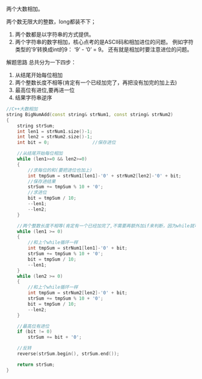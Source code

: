 两个大数相加。

两个数无限大的整数，long都装不下；
1. 两个数都是以字符串的方式提供。
2. 两个字符串的数字相加，核心点考的是ASCII码和相加进位的问题。
例如字符类型的’9’转换成int的9： ‘9’ - ‘0’ = 9。 还有就是相加时要注意进位的问题。

解题思路
总共分为一下四步：

1. 从结尾开始每位相加
2. 两个整数长度不相等(肯定有一个已经加完了，再把没有加完的加上去)
3. 最高位有进位,要再进一位
4. 结果字符串逆序


```c++
//C++大数相加
string BigNumAdd(const string& strNum1, const string& strNum2)
{
    string strSum;
    int len1 = strNum1.size()-1;
    int len2 = strNum2.size()-1;
    int bit = 0;                //保存进位

    //从结尾开始每位相加 
    while (len1>=0 && len2>=0)
    {
        //求每位的和(要把进位也加上) 
        int tmpSum = strNum1[len1]-'0' + strNum2[len2]-'0' + bit;
        //保存进结果 
        strSum += tmpSum % 10 + '0';
        //求进位 
        bit = tmpSum / 10;
        --len1;
        --len2; 
    }

    //两个整数长度不相等(肯定有一个已经加完了,不需要再额外加if来判断，因为while就可以判断)
    while (len1 >= 0)
    {
        //和上个while循环一样
        int tmpSum = strNum1[len1]-'0' + bit;
        strSum += tmpSum % 10 + '0';
        bit = tmpSum / 10;
        --len1; 
    }
    while (len2 >= 0) 
    {
        //和上个while循环一样
        int tmpSum = strNum2[len2]-'0' + bit;
        strSum += tmpSum % 10 + '0';
        bit = tmpSum / 10;
        --len2; 
    }

    //最高位有进位
    if (bit != 0)
        strSum += bit + '0'; 

    //反转
    reverse(strSum.begin(), strSum.end()); 

    return strSum;
}
```
